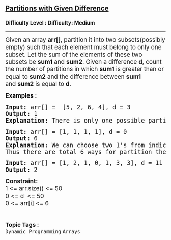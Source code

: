 <h2><a href="https://www.geeksforgeeks.org/problems/partitions-with-given-difference/1?page=1&difficulty=Medium&status=unsolved,attempted&sortBy=accuracy">Partitions with Given Difference</a></h2><h3>Difficulty Level : Difficulty: Medium</h3><hr><div class="problems_problem_content__Xm_eO"><p><span style="font-size: 14pt;">Given an array <strong>arr[]</strong>, partition it into two subsets(possibly empty) such that each element must belong to only one subset. Let the sum of the elements of these two subsets be <strong>sum1</strong> and&nbsp;<strong>sum</strong><strong>2</strong>. Given a difference <strong>d</strong>, count the number of partitions in which&nbsp;<strong>sum</strong><strong>1</strong> is greater than or equal to&nbsp;<strong>sum</strong><strong>2</strong> and the difference between&nbsp;<strong>sum</strong><strong>1</strong> and&nbsp;<strong>sum</strong><strong>2</strong> is equal to <strong>d</strong>.&nbsp;</span></p>
<p><span style="font-size: 14pt;"><strong>Examples :</strong></span></p>
<pre><span style="font-size: 14pt;"><strong>Input: </strong>arr[] =  [5, 2, 6, 4], d = 3
<strong>Output: </strong>1
<strong>Explanation: </strong>There is only one possible partition of this array. Partition : {6, 4}, {5, 2}. The subset difference between subset sum is: (6 + 4) - (5 + 2) = 3.</span></pre>
<pre><span style="font-size: 14pt;"><strong>Input:</strong> arr[] = [1, 1, 1, 1], d = 0 <br><strong>Output:</strong> 6 <br><strong>Explanation: </strong>We can choose two 1's from indices {0,1}, {0,2}, {0,3}, {1,2}, {1,3}, {2,3} and put them in sum1 and remaning two 1's in sum2.<br>Thus there are total 6 ways for partition the array arr. <br></span></pre>
<pre><span style="font-size: 14pt;"><strong>Input:</strong> arr[] = [1, 2, 1, 0, 1, 3, 3], d = 11</span><br><span style="font-size: 14pt;"><strong>Output:</strong> 2</span></pre>
<p><span style="font-size: 14pt;"><strong>Constraint:</strong></span><br><span style="font-size: 14pt;">1 &lt;= arr.size() &lt;= 50<br>0 &lt;= d&nbsp; &lt;= 50<br>0 &lt;= arr[i] &lt;= 6</span></p></div><br><p><span style=font-size:18px><strong>Topic Tags : </strong><br><code>Dynamic Programming</code>&nbsp;<code>Arrays</code>&nbsp;